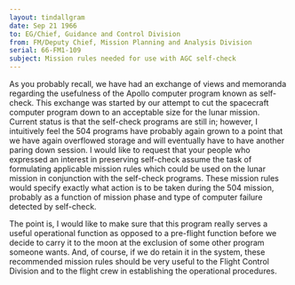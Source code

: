 ```yaml
---
layout: tindallgram
date: Sep 21 1966 
to: EG/Chief, Guidance and Control Division 
from: FM/Deputy Chief, Mission Planning and Analysis Division
serial: 66-FM1-109
subject: Mission rules needed for use with AGC self-check
---
```

As you probably recall, we have had an exchange of views and memoranda
regarding the usefulness of the Apollo computer program known as self-check.
This exchange was started by our attempt to cut the spacecraft
computer program down to an acceptable size for the lunar mission.
Current status is that the self-check programs are still in; however,
I intuitively feel the 504 programs have probably again grown to a
point that we have again overflowed storage and will eventually have
to have another paring down session. I would like to request that
your people who expressed an interest in preserving self-check assume
the task of formulating applicable mission rules which could be used
on the lunar mission in conjunction with the self-check programs.
These mission rules would specify exactly what action is to be taken
during the 504 mission, probably as a function of mission phase and
type of computer failure detected by self-check.

The point is, I would like to make sure that this program really serves
a useful operational function as opposed to a pre-flight function before
we decide to carry it to the moon at the exclusion of some other
program someone wants. And, of course, if we do retain it in the
system, these recommended mission rules should be very useful to the
Flight Control Division and to the flight crew in establishing the
operational procedures.
